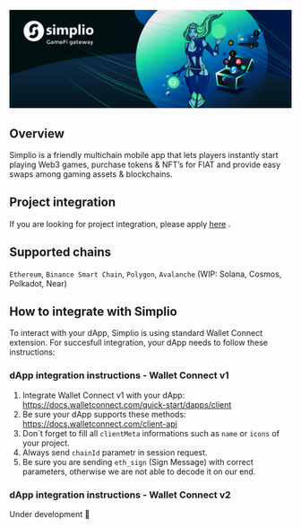 ![Open Source at Simplio](https://raw.githubusercontent.com/SimplioOfficial/.github/master/github-logo-chest.png) 

## Overview

Simplio is a friendly multichain mobile app that lets players instantly start playing Web3 games, purchase tokens & NFT’s for FIAT and provide easy swaps among gaming assets & blockchains.

## Project integration

If you are looking for project integration, please apply [here](https://simplio.io/apply) .

## Supported chains

`Ethereum`, `Binance Smart Chain`, `Polygon`, `Avalanche` (WIP: Solana, Cosmos, Polkadot, Near)

## How to integrate with Simplio

To interact with your dApp, Simplio is using standard Wallet Connect extension. For succesfull integration, your dApp needs to follow these instructions: 

### dApp integration instructions - Wallet Connect v1

1. Integrate Wallet Connect v1 with your dApp: https://docs.walletconnect.com/quick-start/dapps/client
2. Be sure your dApp supports these methods: https://docs.walletconnect.com/client-api
3. Don´t forget to fill all `clientMeta` informations such as `name` or `icons` of your project.
4. Always send `chainId` parametr in session request.
5. Be sure you are sending `eth_sign` (Sign Message) with correct parameters, otherwise we are not able to decode it on our end.

### dApp integration instructions - Wallet Connect v2

Under development :rocket:
